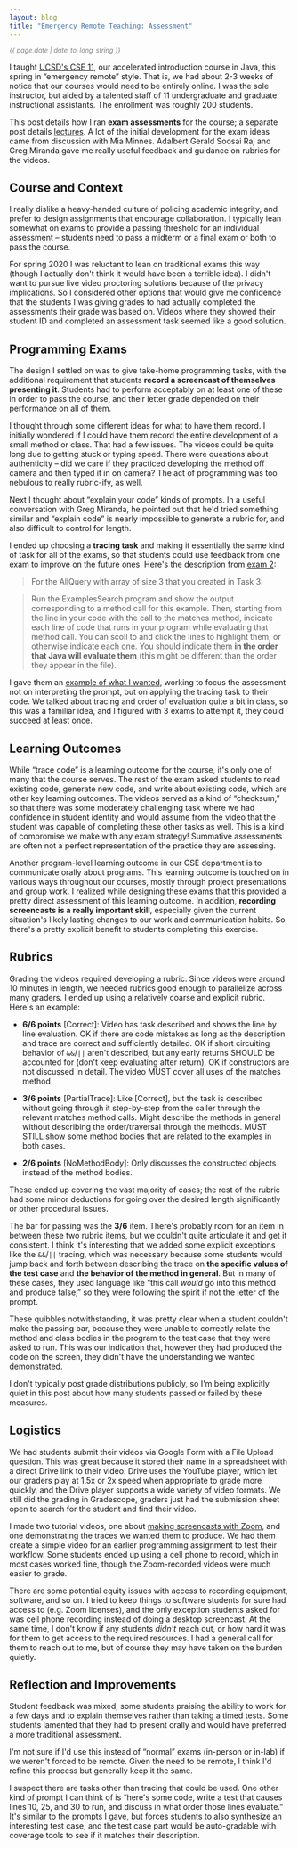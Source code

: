 ```yaml
---
layout: blog
title: "Emergency Remote Teaching: Assessment"
---
```


<em style="color: gray; font-size: smaller">
  {{ page.date | date_to_long_string }}</em>

I taught <a href="https://ucsd-cse11-s20.github.io/">UCSD's CSE 11</a>, our
accelerated introduction course in Java, this spring in “emergency remote”
style. That is, we had about 2-3 weeks of notice that our courses would need
to be entirely online. I was the sole instructor, but aided by a talented
staff of 11 undergraduate and graduate instructional assistants. The
enrollment was roughly 200 students.

This post details how I ran **exam assessments** for the course; a separate
post details <a
href="/notes/2020/06/29/remote-teaching-lectures.html">lectures</a>. A lot of
the initial development for the exam ideas came from discussion with Mia
Minnes. Adalbert Gerald Soosai Raj and Greg Miranda gave me really useful
feedback and guidance on rubrics for the videos.

## Course and Context

I really dislike a heavy-handed culture of policing academic integrity, and
prefer to design assignments that encourage collaboration. I typically lean
somewhat on exams to provide a passing threshold for an individual assessment
– students need to pass a midterm or a final exam or both to pass the course.

For spring 2020 I was reluctant to lean on traditional exams this way (though
I actually don't think it would have been a terrible idea). I didn't want to
pursue live video proctoring solutions because of the privacy implications.
So I considered other options that would give me confidence that the students
I was giving grades to had actually completed the assessments their grade was
based on. Videos where they showed their student ID and completed an
assessment task seemed like a good solution.

## Programming Exams

The design I settled on was to give take-home programming tasks, with the
additional requirement that students **record a screencast of themselves
presenting it**. Students had to perform acceptably on at least one of these
in order to pass the course, and their letter grade depended on their
performance on all of them.

I thought through some different ideas for what to have them record. I
initially wondered if I could have them record the entire development of a
small method or class. That had a few issues. The videos could be quite long
due to getting stuck or typing speed. There were questions about authenticity
– did we care if they practiced developing the method off camera and then
typed it in on camera? The act of programming was too nebulous to really
rubric-ify, as well.

Next I thought about “explain your code” kinds of prompts. In a useful
conversation with Greg Miranda, he pointed out that he'd tried something
similar and “explain code” is nearly impossible to generate a rubric for, and
also difficult to control for length.

I ended up choosing a **tracing task** and making it essentially the same
kind of task for all of the exams, so that students could use feedback from
one exam to improve on the future ones. Here's the description from <a
href="https://ucsd-cse11-s20.github.io/exam2/">exam 2</a>:

> For the AllQuery with array of size 3 that you created in Task 3:

> Run the ExamplesSearch program and show the output corresponding to a method call for this example. Then, starting from the line in your code with the call to the matches method, indicate each line of code that runs in your program while evaluating that method call. You can scoll to and click the lines to highlight them, or otherwise indicate each one. You should indicate them **in the order that Java will evaluate them** (this might be different than the order they appear in the file).

I gave them an <a
href="https://drive.google.com/open?id=1E-TcVXSg9BI4MnWoVU9_BbcRJsu8ZhCf">example
of what I wanted</a>, working to focus the assessment not on interpreting the
prompt, but on applying the tracing task to their code. We talked about
tracing and order of evaluation quite a bit in class, so this was a familiar
idea, and I figured with 3 exams to attempt it, they could succeed at least
once.

## Learning Outcomes

While “trace code” is a learning outcome for the course, it's only one of
many that the course serves. The rest of the exam asked students to read
existing code, generate new code, and write about existing code, which are
other key learning outcomes. The videos served as a kind of “checksum,” so
that there was some moderately challenging task where we had confidence in
student identity and would assume from the video that the student was capable
of completing these other tasks as well. This is a kind of compromise we make
with any exam strategy! Summative assessments are often not a perfect
representation of the practice they are assessing.

Another program-level learning outcome in our CSE department is to
communicate orally about programs. This learning outcome is touched on in
various ways throughout our courses, mostly through project presentations and
group work. I realized while designing these exams that this provided a
pretty direct assessment of this learning outcome. In addition, **recording
screencasts is a really important skill**, especially given the current
situation's likely lasting changes to our work and communication habits. So
there's a pretty explicit benefit to students completing this exercise.

## Rubrics

Grading the videos required developing a rubric. Since videos were around 10
minutes in length, we needed rubrics good enough to parallelize across many
graders. I ended up using a relatively coarse and explicit rubric. Here's an
example:

- **6/6 points** [Correct]: Video has task described and shows the line by
line evaluation. OK if there are code mistakes as long as the description and
trace are correct and sufficiently detailed. OK if short circuiting behavior
of `&&`/`||` aren't described, but any early returns SHOULD be accounted for
(don't keep evaluating after return), OK if constructors are not discussed in
detail. The video MUST cover all uses of the matches method

- **3/6 points** [PartialTrace]: Like [Correct], but the task is described
without going through it step-by-step from the caller through the relevant
matches method calls. Might describe the methods in general without
describing the order/traversal through the methods. MUST STILL show some
method bodies that are related to the examples in both cases.

- **2/6 points** [NoMethodBody]: Only discusses the constructed objects
instead of the method bodies.

These ended up covering the vast majority of cases; the rest of the rubric
had some minor deductions for going over the desired length significantly or
other procedural issues.

The bar for passing was the **3/6** item. There's probably room for an item
in between these two rubric items, but we couldn't quite articulate it and
get it consistent. I think it's interesting that we added some explicit
exceptions like the `&&`/`||` tracing, which was necessary because some
students would jump back and forth between describing the trace on **the
specific values of the test case** and **the behavior of the method in
general**. But in many of these cases, they used language like “this call
_would_ go into this method and produce false,” so they were following the
spirit if not the letter of the prompt.

These quibbles notwithstanding, it was pretty clear when a student couldn't
make the passing bar, because they were unable to correctly relate the method
and class bodies in the program to the test case that they were asked to run.
This was our indication that, however they had produced the code on the
screen, they didn't have the understanding we wanted demonstrated.

I don't typically post grade distributions publicly, so I'm being explicitly
quiet in this post about how many students passed or failed by these
measures.

## Logistics

We had students submit their videos via Google Form with a File Upload
question. This was great because it stored their name in a spreadsheet with a
direct Drive link to their video. Drive uses the YouTube player, which let
our graders play at 1.5x or 2x speed when appropriate to grade more quickly,
and the Drive player supports a wide variety of video formats. We still did
the grading in Gradescope, graders just had the submission sheet open to
search for the student and find their video.

I made two tutorial videos, one about <a
href="https://drive.google.com/open?id=1KROMAQuTCk40zwrEFotlYSJJQdcG_GUU">making
screencasts with Zoom</a>, and one demonstrating the traces we wanted them to
produce. We had them create a simple video for an earlier programming
assignment to test their workflow. Some students ended up using a cell phone
to record, which in most cases worked fine, though the Zoom-recorded videos
were much easier to grade.

There are some potential equity issues with access to recording equipment,
software, and so on. I tried to keep things to software students for sure had
access to (e.g. Zoom licenses), and the only exception students asked for was
cell phone recording instead of doing a desktop screencast. At the same time,
I don't know if any students _didn't_ reach out, or how hard it was for them
to get access to the required resources. I had a general call for them to
reach out to me, but of course they may have taken on the burden quietly.

## Reflection and Improvements

Student feedback was mixed, some students praising the ability to work for a
few days and to explain themselves rather than taking a timed tests. Some
students lamented that they had to present orally and would have preferred a
more traditional assessment.

I'm not sure if I'd use this instead of “normal” exams (in-person or in-lab)
if we weren't forced to be remote. Given the need to be remote, I think I'd
refine this process but generally keep it the same.

I suspect there are tasks other than tracing that could be used. One other
kind of prompt I can think of is “here's some code, write a test that causes
lines 10, 25, and 30 to run, and discuss in what order those lines evaluate.”
It's similar to the prompts I gave, but forces students to also synthesize an
interesting test case, and the test case part would be auto-gradable with
coverage tools to see if it matches their description.

